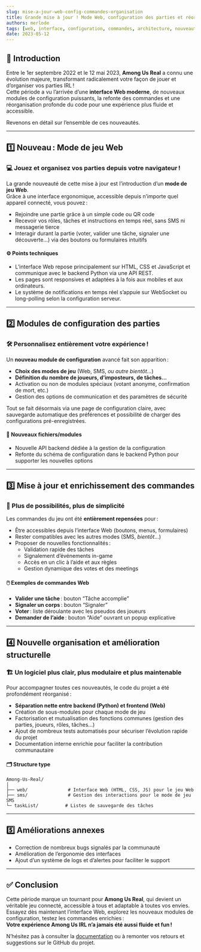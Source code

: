 ```yaml
---
slug: mise-a-jour-web-config-commandes-organisation
title: Grande mise à jour ! Mode Web, configuration des parties et réorganisation du logiciel
authors: merlode
tags: [web, interface, configuration, commandes, architecture, nouveauté, organisation]
date: 2023-05-12
---
```


## 📝 Introduction

Entre le 1er septembre 2022 et le 12 mai 2023, **Among Us Real** a connu une évolution majeure, transformant radicalement votre façon de jouer et d’organiser vos parties IRL !  
Cette période a vu l’arrivée d’une **interface Web moderne**, de nouveaux modules de configuration puissants, la refonte des commandes et une réorganisation profonde du code pour une expérience plus fluide et accessible.

Revenons en détail sur l’ensemble de ces nouveautés.
<!-- truncate -->
---

## 1️⃣ Nouveau : Mode de jeu Web

### 💻 Jouez et organisez vos parties depuis votre navigateur !

La grande nouveauté de cette mise à jour est l’introduction d’un **mode de jeu Web**.  
Grâce à une interface ergonomique, accessible depuis n’importe quel appareil connecté, vous pouvez :

- Rejoindre une partie grâce à un simple code ou QR code
- Recevoir vos rôles, tâches et instructions en temps réel, sans SMS ni messagerie tierce
- Interagir durant la partie (voter, valider une tâche, signaler une découverte…) via des boutons ou formulaires intuitifs

#### ⚙️ Points techniques

- L’interface Web repose principalement sur HTML, CSS et JavaScript et communique avec le backend Python via une API REST.
- Les pages sont responsives et adaptées à la fois aux mobiles et aux ordinateurs.
- Le système de notifications en temps réel s’appuie sur WebSocket ou long-polling selon la configuration serveur.

---

## 2️⃣ Modules de configuration des parties

### 🛠️ Personnalisez entièrement votre expérience !

Un **nouveau module de configuration** avancé fait son apparition :

- **Choix des modes de jeu** (Web, SMS, *ou autre bientôt…*)
- **Définition du nombre de joueurs, d’imposteurs, de tâches…**
- Activation ou non de modules spéciaux (votant anonyme, confirmation de mort, etc.)
- Gestion des options de communication et des paramètres de sécurité

Tout se fait désormais via une page de configuration claire, avec sauvegarde automatique des préférences et possibilité de charger des configurations pré-enregistrées.

#### 📁 Nouveaux fichiers/modules

- Nouvelle API backend dédiée à la gestion de la configuration
- Refonte du schéma de configuration dans le backend Python pour supporter les nouvelles options

---

## 3️⃣ Mise à jour et enrichissement des commandes

### 🧩 Plus de possibilités, plus de simplicité

Les commandes du jeu ont été **entièrement repensées** pour :

- Être accessibles depuis l’interface Web (boutons, menus, formulaires)
- Rester compatibles avec les autres modes (SMS, *bientôt*…)
- Proposer de nouvelles fonctionnalités :
  - Validation rapide des tâches
  - Signalement d’événements in-game
  - Accès en un clic à l’aide et aux règles
  - Gestion dynamique des votes et des meetings

#### 🖱️ Exemples de commandes Web

- **Valider une tâche** : bouton “Tâche accomplie”
- **Signaler un corps** : bouton “Signaler”
- **Voter** : liste déroulante avec les pseudos des joueurs
- **Demander de l’aide** : bouton “Aide” ouvrant un popup explicative

---

## 4️⃣ Nouvelle organisation et amélioration structurelle

### 🏗️ Un logiciel plus clair, plus modulaire et plus maintenable

Pour accompagner toutes ces nouveautés, le code du projet a été profondément réorganisé :

- **Séparation nette entre backend (Python) et frontend (Web)**
- Création de sous-modules pour chaque mode de jeu
- Factorisation et mutualisation des fonctions communes (gestion des parties, joueurs, rôles, tâches…)
- Ajout de nombreux tests automatisés pour sécuriser l’évolution rapide du projet
- Documentation interne enrichie pour faciliter la contribution communautaire

#### 🗂️ Structure type

```
Among-Us-Real/
│
├── web/               # Interface Web (HTML, CSS, JS) pour le jeu Web
├── sms/               # Gestion des interactions pour le mode de jeu SMS
└─ taskList/          # Listes de sauvegarde des tâches 
```

---

## 5️⃣ Améliorations annexes

- Correction de nombreux bugs signalés par la communauté
- Amélioration de l’ergonomie des interfaces
- Ajout d’un système de logs et d’alertes pour faciliter le support

---

## ✅ Conclusion

Cette période marque un tournant pour **Among Us Real**, qui devient un véritable jeu connecté, accessible à tous et adaptable à toutes vos envies.  
Essayez dès maintenant l’interface Web, explorez les nouveaux modules de configuration, testez les commandes enrichies :  
**Votre expérience Among Us IRL n’a jamais été aussi fluide et fun !**

N’hésitez pas à consulter la [documentation](https://merlode11.github.io/Among-Us-Real/docs/accueil) ou à remonter vos retours et suggestions sur le GitHub du projet.
